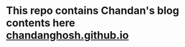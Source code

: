 # This repo contains Chandan's blog contents here [chandanghosh.github.io](https://github.com/chandanghosh.github.io)
